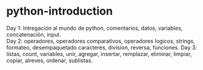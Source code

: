 # python-introduction
Day 1: Intregación al mundo de python, comentarios, datos, variables, concatenación, input.  
Day 2: operadores, operadores comparativos, operadores logicos, strings, formateo, desempaquetado caracteres, division, reversa, funciones.
Day 3: listas, count, variables, unir, agregar, insertar, remplazar, eliminar, limpiar, copiar, alreves, ordenar, sublistas.
